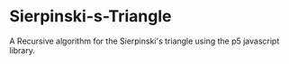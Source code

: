 # Sierpinski-s-Triangle
A Recursive algorithm for the Sierpinski's triangle using the p5 javascript library.
